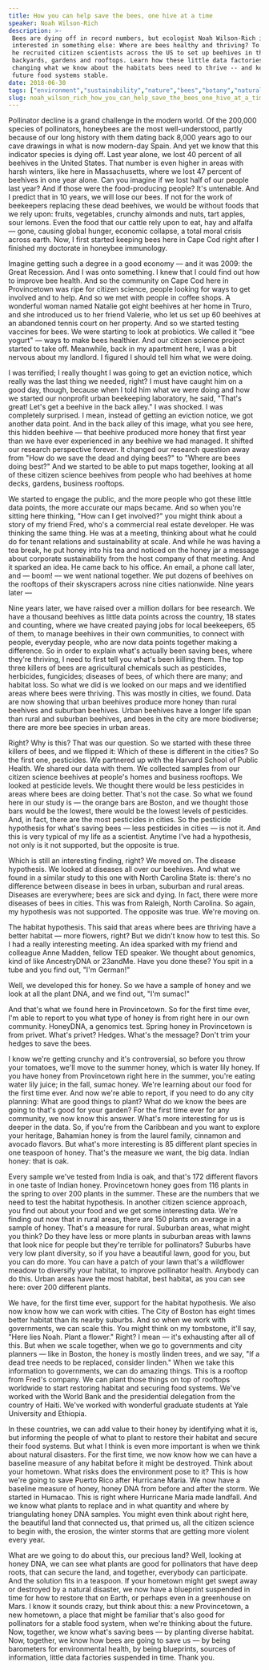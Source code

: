 ```yaml
---
title: How you can help save the bees, one hive at a time
speaker: Noah Wilson-Rich
description: >-
 Bees are dying off in record numbers, but ecologist Noah Wilson-Rich is
 interested in something else: Where are bees healthy and thriving? To find out,
 he recruited citizen scientists across the US to set up beehives in their
 backyards, gardens and rooftops. Learn how these little data factories are
 changing what we know about the habitats bees need to thrive -- and keep our
 future food systems stable.
date: 2018-06-30
tags: ["environment","sustainability","nature","bees","botany","natural-disaster","biology","science","insects","tedx","plants","ecology","natural-resources"]
slug: noah_wilson_rich_how_you_can_help_save_the_bees_one_hive_at_a_time
---
```


Pollinator decline is a grand challenge in the modern world. Of the 200,000 species of
pollinators, honeybees are the most well-understood, partly because of our long history
with them dating back 8,000 years ago to our cave drawings in what is now modern-day
Spain. And yet we know that this indicator species is dying off. Last year alone, we lost
40 percent of all beehives in the United States. That number is even higher in areas with
harsh winters, like here in Massachusetts, where we lost 47 percent of beehives in one
year alone. Can you imagine if we lost half of our people last year? And if those were the
food-producing people? It's untenable. And I predict that in 10 years, we will lose our
bees. If not for the work of beekeepers replacing these dead beehives, we would be without
foods that we rely upon: fruits, vegetables, crunchy almonds and nuts, tart apples, sour
lemons. Even the food that our cattle rely upon to eat, hay and alfalfa — gone, causing
global hunger, economic collapse, a total moral crisis across earth. Now, I first started
keeping bees here in Cape Cod right after I finished my doctorate in honeybee
immunology.

Imagine getting such a degree in a good economy — and it was 2009: the Great Recession.
And I was onto something. I knew that I could find out how to improve bee health. And so
the community on Cape Cod here in Provincetown was ripe for citizen science, people
looking for ways to get involved and to help. And so we met with people in coffee shops. A
wonderful woman named Natalie got eight beehives at her home in Truro, and she introduced
us to her friend Valerie, who let us set up 60 beehives at an abandoned tennis court on
her property. And so we started testing vaccines for bees. We were starting to look at
probiotics. We called it "bee yogurt" — ways to make bees healthier. And our citizen
science project started to take off. Meanwhile, back in my apartment here, I was a bit
nervous about my landlord. I figured I should tell him what we were doing.

I was terrified; I really thought I was going to get an eviction notice, which really was
the last thing we needed, right? I must have caught him on a good day, though, because
when I told him what we were doing and how we started our nonprofit urban beekeeping
laboratory, he said, "That's great! Let's get a beehive in the back alley." I was shocked.
I was completely surprised. I mean, instead of getting an eviction notice, we got another
data point. And in the back alley of this image, what you see here, this hidden beehive —
that beehive produced more honey that first year than we have ever experienced in any
beehive we had managed. It shifted our research perspective forever. It changed our
research question away from "How do we save the dead and dying bees?" to "Where are bees
doing best?" And we started to be able to put maps together, looking at all of these
citizen science beehives from people who had beehives at home decks, gardens, business
rooftops.

We started to engage the public, and the more people who got these little data points, the
more accurate our maps became. And so when you're sitting here thinking, "How can I get
involved?" you might think about a story of my friend Fred, who's a commercial real estate
developer. He was thinking the same thing. He was at a meeting, thinking about what he
could do for tenant relations and sustainability at scale. And while he was having a tea
break, he put honey into his tea and noticed on the honey jar a message about corporate
sustainability from the host company of that meeting. And it sparked an idea. He came back
to his office. An email, a phone call later, and — boom! — we went national together. We
put dozens of beehives on the rooftops of their skyscrapers across nine cities
nationwide. Nine years later —

Nine years later, we have raised over a million dollars for bee research. We have a
thousand beehives as little data points across the country, 18 states and counting, where
we have created paying jobs for local beekeepers, 65 of them, to manage beehives in their
own communities, to connect with people, everyday people, who are now data points together
making a difference. So in order to explain what's actually been saving bees, where they're
thriving, I need to first tell you what's been killing them. The top three killers of bees
are agricultural chemicals such as pesticides, herbicides, fungicides; diseases of bees,
of which there are many; and habitat loss. So what we did is we looked on our maps and we
identified areas where bees were thriving. This was mostly in cities, we found. Data are
now showing that urban beehives produce more honey than rural beehives and suburban
beehives. Urban beehives have a longer life span than rural and suburban beehives, and
bees in the city are more biodiverse; there are more bee species in urban
areas.

Right? Why is this? That was our question. So we started with these three killers of bees,
and we flipped it: Which of these is different in the cities? So the first one, pesticides.
We partnered up with the Harvard School of Public Health. We shared our data with them. We
collected samples from our citizen science beehives at people's homes and business
rooftops. We looked at pesticide levels. We thought there would be less pesticides in
areas where bees are doing better. That's not the case. So what we found here in our study
is — the orange bars are Boston, and we thought those bars would be the lowest, there
would be the lowest levels of pesticides. And, in fact, there are the most pesticides in
cities. So the pesticide hypothesis for what's saving bees — less pesticides in cities —
is not it. And this is very typical of my life as a scientist. Anytime I've had a
hypothesis, not only is it not supported, but the opposite is true.

Which is still an interesting finding, right? We moved on. The disease hypothesis. We
looked at diseases all over our beehives. And what we found in a similar study to this one
with North Carolina State is: there's no difference between disease in bees in urban,
suburban and rural areas. Diseases are everywhere; bees are sick and dying. In fact, there
were more diseases of bees in cities. This was from Raleigh, North Carolina. So again, my
hypothesis was not supported. The opposite was true. We're moving on.

The habitat hypothesis. This said that areas where bees are thriving have a better habitat
— more flowers, right? But we didn't know how to test this. So I had a really interesting
meeting. An idea sparked with my friend and colleague Anne Madden, fellow TED speaker. We
thought about genomics, kind of like AncestryDNA or 23andMe. Have you done these? You spit
in a tube and you find out, "I'm German!"

Well, we developed this for honey. So we have a sample of honey and we look at all the
plant DNA, and we find out, "I'm sumac!"

And that's what we found here in Provincetown. So for the first time ever, I'm able to
report to you what type of honey is from right here in our own community. HoneyDNA, a
genomics test. Spring honey in Provincetown is from privet. What's privet? Hedges. What's
the message? Don't trim your hedges to save the bees.

I know we're getting crunchy and it's controversial, so before you throw your tomatoes,
we'll move to the summer honey, which is water lily honey. If you have honey from
Provincetown right here in the summer, you're eating water lily juice; in the fall, sumac
honey. We're learning about our food for the first time ever. And now we're able to
report, if you need to do any city planning: What are good things to plant? What do we
know the bees are going to that's good for your garden? For the first time ever for any
community, we now know this answer. What's more interesting for us is deeper in the data.
So, if you're from the Caribbean and you want to explore your heritage, Bahamian honey is
from the laurel family, cinnamon and avocado flavors. But what's more interesting is 85
different plant species in one teaspoon of honey. That's the measure we want, the big
data. Indian honey: that is oak.

Every sample we've tested from India is oak, and that's 172 different flavors in one taste
of Indian honey. Provincetown honey goes from 116 plants in the spring to over 200 plants
in the summer. These are the numbers that we need to test the habitat hypothesis. In
another citizen science approach, you find out about your food and we get some interesting
data. We're finding out now that in rural areas, there are 150 plants on average in a
sample of honey. That's a measure for rural. Suburban areas, what might you think? Do they
have less or more plants in suburban areas with lawns that look nice for people but
they're terrible for pollinators? Suburbs have very low plant diversity, so if you have a
beautiful lawn, good for you, but you can do more. You can have a patch of your lawn
that's a wildflower meadow to diversify your habitat, to improve pollinator health.
Anybody can do this. Urban areas have the most habitat, best habitat, as you can see here:
over 200 different plants.

We have, for the first time ever, support for the habitat hypothesis. We also now know how
we can work with cities. The City of Boston has eight times better habitat than its nearby
suburbs. And so when we work with governments, we can scale this. You might think on my
tombstone, it'll say, "Here lies Noah. Plant a flower." Right? I mean — it's exhausting
after all of this. But when we scale together, when we go to governments and city planners
— like in Boston, the honey is mostly linden trees, and we say, "If a dead tree needs to
be replaced, consider linden." When we take this information to governments, we can do
amazing things. This is a rooftop from Fred's company. We can plant those things on top of
rooftops worldwide to start restoring habitat and securing food systems. We've worked with
the World Bank and the presidential delegation from the country of Haiti. We've worked
with wonderful graduate students at Yale University and Ethiopia.

In these countries, we can add value to their honey by identifying what it is, but
informing the people of what to plant to restore their habitat and secure their food
systems. But what I think is even more important is when we think about natural disasters.
For the first time, we now know how we can have a baseline measure of any habitat before
it might be destroyed. Think about your hometown. What risks does the environment pose to
it? This is how we're going to save Puerto Rico after Hurricane Maria. We now have a
baseline measure of honey, honey DNA from before and after the storm. We started in
Humacao. This is right where Hurricane Maria made landfall. And we know what plants to
replace and in what quantity and where by triangulating honey DNA samples. You might even
think about right here, the beautiful land that connected us, that primed us, all the
citizen science to begin with, the erosion, the winter storms that are getting more
violent every year.

What are we going to do about this, our precious land? Well, looking at honey DNA, we can
see what plants are good for pollinators that have deep roots, that can secure the land,
and together, everybody can participate. And the solution fits in a teaspoon. If your
hometown might get swept away or destroyed by a natural disaster, we now have a blueprint
suspended in time for how to restore that on Earth, or perhaps even in a greenhouse on
Mars. I know it sounds crazy, but think about this: a new Provincetown, a new hometown, a
place that might be familiar that's also good for pollinators for a stable food system,
when we're thinking about the future. Now, together, we know what's saving bees — by
planting diverse habitat. Now, together, we know how bees are going to save us — by being
barometers for environmental health, by being blueprints, sources of information, little
data factories suspended in time. Thank you.

<!--
ad_duration=3.33
comment_count=36
event="TEDxProvincetown"
external_start_time=0
has_talk_citation=1
intro_duration=11.82
is_subtitle_required="False"
is_talk_featured="True"
language="en"
language_swap="False"
native_language="en"
number_of_related_talks=6
number_of_speakers=1
number_of_subtitled_videos=18
number_of_tags=13
number_of_talk_download_languages=18
number_of_talk_more_resources=0
number_of_talk_recommendations=1
number_of_talks_take_actions=2
post_ad_duration=0.83
published_timestamp="2019-03-20 14:53:36"
recording_date="2018-06-30"
speaker_description="Beekeeper"
speaker_is_published=1
speaker_name="Noah Wilson-Rich"
talk_more_resources=[]
talk_name="How you can help save the bees, one hive at a time"
talk_recommendations_blurb="More resources curated by Noah Wilson-Rich"
talks_tags=["environment","sustainability","nature","bees","botany","natural-disaster","biology","science","insects","tedx","plants","ecology","natural-resources"]
url_audio="https://download.ted.com/talks/NoahWilsonRich_2018X.mp3?apikey=acme-roadrunner"
url_photo_speaker="https://pe.tedcdn.com/images/ted/4c875715a1f13b9e456070737d7ed5974eb27c04_254x191.jpg"
url_photo_talk="https://s3.amazonaws.com/talkstar-photos/uploads/654ff9e8-efbd-45d3-935c-2da8fe154b7e/NoahWilson-Rich_2018X-embed.jpg"
url_webpage="https://www.ted.com/talks/noah_wilson_rich_how_you_can_help_save_the_bees_one_hive_at_a_time"
video_type_name="TEDx Talk"
-->